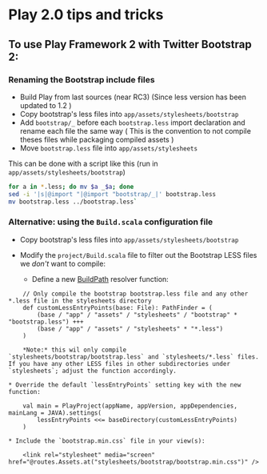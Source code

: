 # Play 2.0 tips and tricks

## To use Play Framework 2 with Twitter Bootstrap 2:

### Renaming the Bootstrap include files
* Build Play from last sources (near RC3) (Since less version has been updated to 1.2 )
* Copy bootstrap's less files into `app/assets/stylesheets/bootstrap`
* Add `bootstrap/_` before each `bootstrap.less` import declaration and rename each file the same way ( This is the convention to not compile theses files while packaging compiled assets )
* Move `bootstrap.less` file into `app/assets/stylesheets`

This can be done with a script like this (run in `app/assets/stylesheets/bootstrap`)
```bash
for a in *.less; do mv $a _$a; done 
sed -i '|s|@import "|@import "bootstrap/_|' bootstrap.less 
mv bootstrap.less ../bootstrap.less`
```

### Alternative: using the `Build.scala` configuration file
* Copy bootstrap's less files into `app/assets/stylesheets/bootstrap`
* Modify the `project/Build.scala` file to filter out the Bootstrap LESS files we *don't* want to compile:

    * Define a new [BuildPath](https://github.com/harrah/xsbt/wiki/Paths) resolver function:
```
    // Only compile the bootstrap bootstrap.less file and any other *.less file in the stylesheets directory
    def customLessEntryPoints(base: File): PathFinder = (
        (base / "app" / "assets" / "stylesheets" / "bootstrap" * "bootstrap.less") +++
        (base / "app" / "assets" / "stylesheets" * "*.less")
    )
```

        *Note:* this wil only compile `stylesheets/bootstrap/bootstrap.less` and `stylesheets/*.less` files. If you have any other LESS files in other subdirectories under `stylesheets`; adjust the function accordingly.

    * Override the default `lessEntryPoints` setting key with the new function:
```
    val main = PlayProject(appName, appVersion, appDependencies, mainLang = JAVA).settings(
        lessEntryPoints <<= baseDirectory(customLessEntryPoints)
    )
```

    * Include the `bootstrap.min.css` file in your view(s):
```
    <link rel="stylesheet" media="screen" href="@routes.Assets.at("stylesheets/bootstrap/bootstrap.min.css")" />
```

